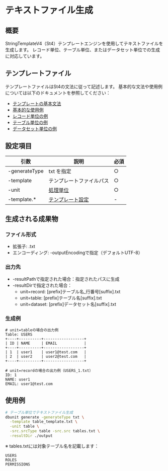 # テキストファイル生成

## 概要
StringTemplateV4（St4）テンプレートエンジンを使用してテキストファイルを生成します。
レコード単位、テーブル単位、またはデータセット単位での生成に対応しています。

## テンプレートファイル
テンプレートファイルはSt4の文法に従って記述します。
基本的な文法や使用例については以下のドキュメントを参照してください：

- [テンプレートの基本文法](../../options/template/04-syntax.md)
- [基本的な使用例](txt/02-basic-examples.md)
- [レコード単位の例](txt/03-record-examples.md)
- [テーブル単位の例](txt/04-table-examples.md)
- [データセット単位の例](txt/05-dataset-examples.md)

## 設定項目
| 引数 | 説明 | 必須 |
|------|------|------|
| -generateType | txt を指定 | ○ |
| -template | テンプレートファイルパス | ○ |
| -unit | [処理単位](../../options/template/02-processing-units.md) | ○ |
| -template.* | [テンプレート設定](../../options/04-template.md) | - |

## 生成される成果物

### ファイル形式
* 拡張子: .txt
* エンコーディング: -outputEncodingで指定（デフォルトUTF-8）

### 出力先
* -resultPathで指定された場合：指定されたパスに生成
* -resultDirで指定された場合：
  - unit=record: [prefix]テーブル名_行番号[suffix].txt
  - unit=table: [prefix]テーブル名[suffix].txt
  - unit=dataset: [prefix]データセット名[suffix].txt

### 生成例
```
# unit=tableの場合の出力例
Table: USERS
+----+----------+------------------+
| ID | NAME     | EMAIL            |
+----+----------+------------------+
| 1  | user1    | user1@test.com   |
| 2  | user2    | user2@test.com   |
+----+----------+------------------+

# unit=recordの場合の出力例（USERS_1.txt）
ID: 1
NAME: user1
EMAIL: user1@test.com
```

## 使用例
```bash
# テーブル単位でテキストファイル生成
dbunit generate -generateType txt \
  -template table_template.txt \
  -unit table \
  -src.srcType table -src.src tables.txt \
  -resultDir ./output
```

※ tables.txtには対象テーブル名を記載します：
```
USERS
ROLES
PERMISSIONS